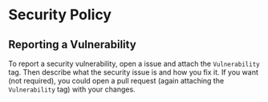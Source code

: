 # Security Policy

## Reporting a Vulnerability

To report a security vulnerability, open a issue and attach the `Vulnerability` tag. Then describe what the security issue is and how you fix it. If you want (not required), you could open a pull request (again attaching the `Vulnerability` tag) with your changes. 
